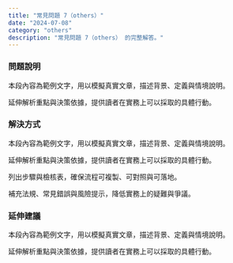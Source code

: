 ```yaml
---
title: "常見問題 7（others）"
date: "2024-07-08"
category: "others"
description: "常見問題 7（others） 的完整解答。"
---
```


### 問題說明

本段內容為範例文字，用以模擬真實文章，描述背景、定義與情境說明。

延伸解析重點與決策依據，提供讀者在實務上可以採取的具體行動。

### 解決方式

本段內容為範例文字，用以模擬真實文章，描述背景、定義與情境說明。

延伸解析重點與決策依據，提供讀者在實務上可以採取的具體行動。

列出步驟與檢核表，確保流程可複製、可對照與可落地。

補充法規、常見錯誤與風險提示，降低實務上的疑難與爭議。

### 延伸建議

本段內容為範例文字，用以模擬真實文章，描述背景、定義與情境說明。

延伸解析重點與決策依據，提供讀者在實務上可以採取的具體行動。

